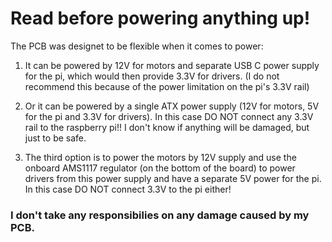 # Read before powering anything up!

The PCB was designet to be flexible when it comes to power:

1) It can be powered by 12V for motors and separate USB C power supply for the pi, which would then provide 3.3V for drivers. (I do not recommend this because of the power limitation on the pi's 3.3V rail)

2) Or it can be powered by a single ATX power supply (12V for motors, 5V for the pi and 3.3V for drivers). In this case DO NOT connect any 3.3V rail to the raspberry pi!! I don't know if anything will be damaged, but just to be safe.

3) The third option is to power the motors by 12V supply and use the onboard AMS1117 regulator (on the bottom of the board) to power drivers from this power supply and have a separate 5V power for the pi. In this case DO NOT connect 3.3V to the pi either!

### I don't take any responsibilies on any damage caused by my PCB.